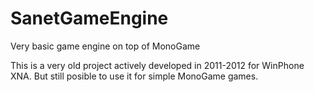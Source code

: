 # SanetGameEngine
Very basic game engine on top of MonoGame

This is a very old project actively developed in 2011-2012 for WinPhone XNA. But still posible to use it for simple MonoGame games. 
